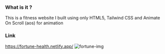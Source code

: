 ### What is it ? 
This is a fitness website I built using only HTML5, Tailwind CSS and Animate On Scroll (aos) for animation

### Link
https://fortune-health.netlify.app/
![fortune-img](https://user-images.githubusercontent.com/70260072/200789039-83ec4be8-1a07-408b-9c08-7b8eae45d79a.png)
